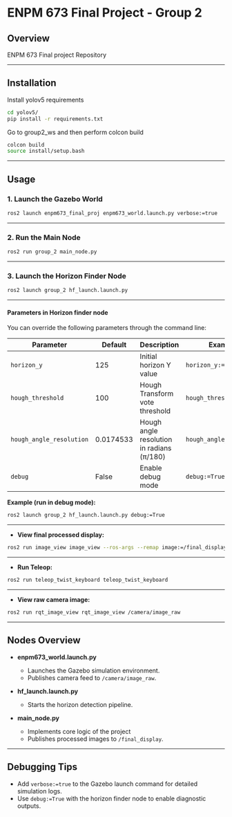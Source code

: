# ENPM 673 Final Project - Group 2

## Overview

ENPM 673 Final project Repository

---

## Installation

Install yolov5 requirements
```bash
cd yolov5/
pip install -r requirements.txt
```

Go to group2_ws and then perform colcon build

```bash
colcon build  
source install/setup.bash
```

---

## Usage

### 1. Launch the Gazebo World

```bash
ros2 launch enpm673_final_proj enpm673_world.launch.py verbose:=true
```

---

### 2. Run the Main Node

```bash
ros2 run group_2 main_node.py
```

---

### 3. Launch the Horizon Finder Node

```bash
ros2 launch group_2 hf_launch.launch.py
```

---

#### Parameters in Horizon finder node

You can override the following parameters through the command line:

| Parameter                | Default      | Description                                 | Example Override                 |
|--------------------------|--------------|---------------------------------------------|----------------------------------|
| `horizon_y`              | 125          | Initial horizon Y value                     | `horizon_y:=150`                 |
| `hough_threshold`        | 100          | Hough Transform vote threshold              | `hough_threshold:=80`            |
| `hough_angle_resolution` | 0.0174533    | Hough angle resolution in radians (π/180)   | `hough_angle_resolution:=0.0349` |
| `debug`                  | False        | Enable debug mode                           | `debug:=True`                    |

**Example (run in debug mode):**

```bash
ros2 launch group_2 hf_launch.launch.py debug:=True
```

---

- **View final processed display:**

```bash
ros2 run image_view image_view --ros-args --remap image:=/final_display
```

---


- **Run Teleop:**

```bash
ros2 run teleop_twist_keyboard teleop_twist_keyboard 
```

---

- **View raw camera image:**

```bash
ros2 run rqt_image_view rqt_image_view /camera/image_raw
```

---


## Nodes Overview

- **enpm673_world.launch.py**
  - Launches the Gazebo simulation environment.
  - Publishes camera feed to `/camera/image_raw`.

- **hf_launch.launch.py**
  - Starts the horizon detection pipeline.

- **main_node.py**
  - Implements core logic of the project
  - Publishes processed images to `/final_display`.

---

## Debugging Tips

- Add `verbose:=true` to the Gazebo launch command for detailed simulation logs.
- Use `debug:=True` with the horizon finder node to enable diagnostic outputs.
